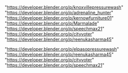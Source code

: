 "https://developer.blender.org/p/knoxvillepressurewash"
"https://developer.blender.org/p/adrenaline_hunter"
"https://developer.blender.org/p/kernowfurniture01"
"https://developer.blender.org/p/Marmalade"
"https://developer.blender.org/p/speechmax21"
"https://developer.blender.org/p/cityvoter"
"https://developer.blender.org/p/reenukasharma45"
 
"https://developer.blender.org/p/elpasopressurewash"
"https://developer.blender.org/p/reenukasharma45"
"https://developer.blender.org/p/cityvoter"
"https://developer.blender.org/p/speechmax21"
 
